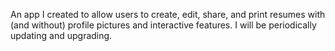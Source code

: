 An app I created to allow users to create, edit, share, and print resumes with (and without) profile pictures and interactive features. I will be periodically updating and upgrading.


